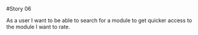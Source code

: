 #Story 06

As a user I want to be able to search for a module to get quicker access to the module I want to rate.
